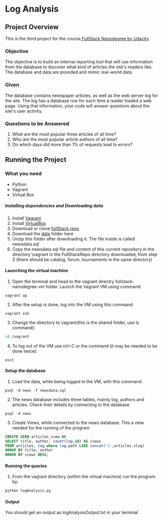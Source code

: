 # Log Analysis

## Project Overview
This is the third project for the course[ FullStack Nanodegree by Udacity](https://www.udacity.com/course/full-stack-web-developer-nanodegree--nd004 " FullStack Nanodegree by Udacity")
### Objective
The objective is to build an internal reporting tool that will use information from the database to discover what kind of articles the site's readers like. The database and data are provided and mimic real-world data.
### Given
The database contains newspaper articles, as well as the web server log for the site. The log has a database row for each time a reader loaded a web page. Using that information, your code will answer questions about the site's user activity.
### Questions to be Answered
1. What are the most popular three articles of all time?
2. Who are the most popular article authors of all time?
3. On which days did more than 1% of requests lead to errors?
## Running the Project
### What you need
- Python
- Vagrant
- Virtual Box
##### Installing dependencies and Downloading data
1. Install [Vagrant](https://www.vagrantup.com "Vagrant")
2. Install [VirtualBox](https://www.virtualbox.org "VirtualBox")
3. Download or clone [fullStack repo](https://github.com/udacity/fullstack-nanodegree-vm "fullStack repo")
4. Download the [data](https://d17h27t6h515a5.cloudfront.net/topher/2016/August/57b5f748_newsdata/newsdata.zip "data") folder here
5. Unzip this folder after downloading it. The file inside is called newsdata.sql
6. Copy the newsdata.sql file and content of this current repository in the directory \vagrant in the FullStackRepo directory downloaded, from step 3 (there should be catalog, forum, tournaments in the same directory)
#### Launching the virtual machine
1. Open the terminal and head to the vagrant directry fullstack-nanodegree-vm folder. Launch the Vagrant VM using command:
```
vagrant up
```
2. After the setup is done, log into the VM using this command:
```
vagrant ssh
```
3. Change the directory to vagrant(this is the shared folder, use ls command):
```bash
cd /vagrant
```
4. To log out of the VM use ctrl-C or the command (it may be needed to be done twice):
```
exit
```
#### Setup the database
1. Load the data, while being logged in the VM, with this command:
```
psql -d news -f newsdata.sql
```
2. The news database includes three tables, mainly log, authors and articles. Check their details by connecting to the database:
```
psql -d news
```
3. Create Views, while connected to the news database:
This a view needed for the running of the program
```sql
CREATE VIEW articles_view AS
SELECT title, author, count(log.id) AS views
FROM articles, log where log.path LIKE concat('%',articles.slug)
GROUP BY title, author
ORDER BY views DESC;
```
#### Running the queries
1. From the vagrant directory (within the virtual machine) run the program by:
```bash
python logAnalysis.py
```

#### Output
You should get an output as logAnalysisOutput.txt in your terminal


